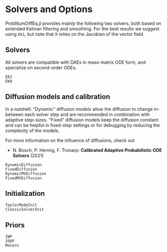 # Solvers and Options

ProbNumDiffEq.jl provides mainly the following two solvers, both based on extended Kalman filtering and smoothing.
For the best results we suggest using `EK1`, but note that it relies on the Jacobian of the vector field.

## Solvers

All solvers are compatible with DAEs in mass-matrix ODE form, and specialize on second-order ODEs.

```@docs
EK1
EK0
```

## Diffusion models and calibration

In a nutshell:
"Dynamic" diffusion models allow the diffusion to change in-between each solver step and are recommended in combination with adaptive step-sizes.
"Fixed" diffusion models keep the diffusion constant and can be helpful in fixed-step settings or for debugging by reducing the complexity of the models.

For more information on the influence of diffusions, check out

  - N. Bosch, P. Hennig, F. Tronarp: **Calibrated Adaptive Probabilistic ODE Solvers** (2021)

```@docs
DynamicDiffusion
FixedDiffusion
DynamicMVDiffusion
FixedMVDiffusion
```

## Initialization

```@docs
TaylorModeInit
ClassicSolverInit
```

## Priors

```@docs
IWP
IOUP
Matern
```
